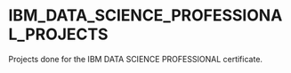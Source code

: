 # IBM_DATA_SCIENCE_PROFESSIONAL_PROJECTS
Projects done for the IBM DATA SCIENCE PROFESSIONAL certificate.
